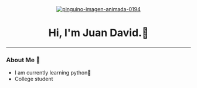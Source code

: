 <div id="Header" align="center">
    <a href="https://www.gifsanimados.org/cat-pingueinos-218.htm"><img src="https://www.gifsanimados.org/data/media/218/pinguino-imagen-animada-0194.gif" border="0" alt="pinguino-imagen-animada-0194" /></a>
    <h1 aling="center">Hi, I'm Juan David.🐧</h1>
    <h3 aling="center"></h3>
</div>

--- 

### About Me 🐧

- I am currently learning python🐍
- College student 
